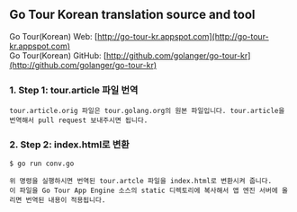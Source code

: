 ## Go Tour Korean translation source and tool

Go Tour(Korean) Web: [http://go-tour-kr.appspot.com](http://go-tour-kr.appspot.com)  
Go Tour(Korean) GitHub: [http://github.com/golanger/go-tour-kr](http://github.com/golanger/go-tour-kr)  

### 1. Step 1: tour.article 파일 번역

    tour.article.orig 파일은 tour.golang.org의 원본 파일입니다. tour.article을 번역해서 pull request 보내주시면 됩니다.

### 2. Step 2: index.html로 변환

    $ go run conv.go

    위 명령을 실행하시면 번역된 tour.artcle 파일을 index.html로 변환시켜 줍니다.
    이 파일을 Go Tour App Engine 소스의 static 디렉토리에 복사해서 앱 엔진 서버에 올리면 번역된 내용이 적용됩니다.
